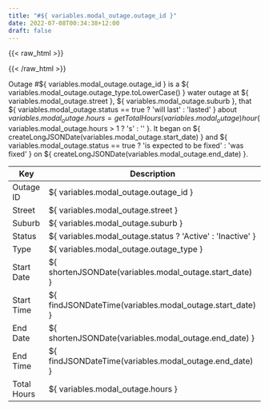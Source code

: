 ```yaml
---
title: "#${ variables.modal_outage.outage_id }"
date: 2022-07-08T00:34:38+12:00
draft: false
---
```

{{< raw_html >}}

<div class="map-wrapper">
 <div id="map" ref="map"></div>
</div>
{{< /raw_html >}}

Outage #${ variables.modal_outage.outage_id } is a ${ variables.modal_outage.outage_type.toLowerCase() } water outage at ${ variables.modal_outage.street }, ${ variables.modal_outage.suburb }, that ${ variables.modal_outage.status == true ? 'will last' : 'lasted' } about ${ variables.modal_outage.hours = getTotalHours(variables.modal_outage) } hour${ variables.modal_outage.hours > 1 ? 's' : '' }. It began on ${ createLongJSONDate(variables.modal_outage.start_date) } and ${ variables.modal_outage.status == true ? 'is expected to be fixed' : 'was fixed' } on ${ createLongJSONDate(variables.modal_outage.end_date) }.

| Key | Description |
| ----------- | ----------- |
| Outage ID | ${ variables.modal_outage.outage_id } |
| Street | ${ variables.modal_outage.street } |
| Suburb | ${ variables.modal_outage.suburb } |
| Status | ${ variables.modal_outage.status ? 'Active' : 'Inactive' } |
| Type | ${ variables.modal_outage.outage_type } |
| Start Date | ${ shortenJSONDate(variables.modal_outage.start_date) } |
| Start Time | ${ findJSONDateTime(variables.modal_outage.start_date) } |
| End Date | ${ shortenJSONDate(variables.modal_outage.end_date) } |
| End Time | ${ findJSONDateTime(variables.modal_outage.end_date) } |
| Total Hours | ${ variables.modal_outage.hours } |